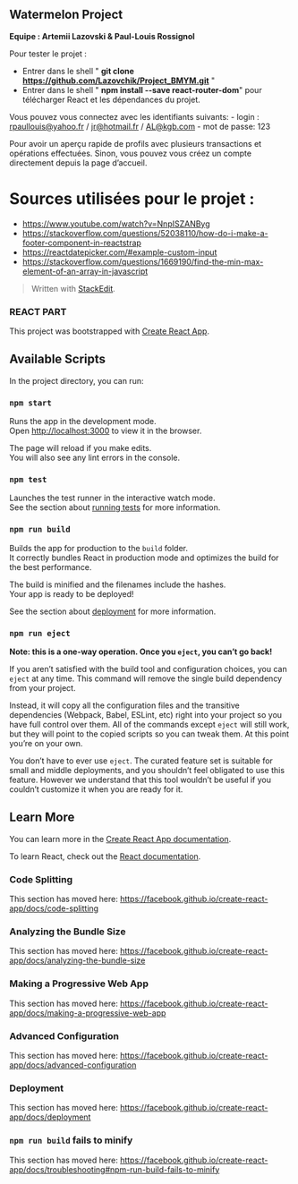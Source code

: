 ## Watermelon Project
**Equipe : Artemii Lazovski & Paul-Louis Rossignol**

Pour tester le projet  :
- Entrer dans le shell " **git clone https://github.com/Lazovchik/Project_BMYM.git**  "
- Entrer dans le shell " **npm install --save react-router-dom**" pour télécharger React et les dépendances du projet.

 Vous pouvez vous connectez avec les identifiants suivants:
	 -  login :  rpaullouis@yahoo.fr / jr@hotmail.fr / AL@kgb.com
	 - mot de passe: 123

Pour avoir un aperçu rapide de profils avec plusieurs transactions et opérations effectuées.
Sinon, vous pouvez vous créez un compte directement depuis la page d’accueil.

# Sources utilisées pour le projet : 
-  https://www.youtube.com/watch?v=NnpISZANByg
- https://stackoverflow.com/questions/52038110/how-do-i-make-a-footer-component-in-reactstrap
- https://reactdatepicker.com/#example-custom-input
- https://stackoverflow.com/questions/1669190/find-the-min-max-element-of-an-array-in-javascript

> Written with [StackEdit](https://stackedit.io/).


### REACT PART
This project was bootstrapped with [Create React App](https://github.com/facebook/create-react-app).

## Available Scripts

In the project directory, you can run:

### `npm start`

Runs the app in the development mode.<br />
Open [http://localhost:3000](http://localhost:3000) to view it in the browser.

The page will reload if you make edits.<br />
You will also see any lint errors in the console.

### `npm test`

Launches the test runner in the interactive watch mode.<br />
See the section about [running tests](https://facebook.github.io/create-react-app/docs/running-tests) for more information.

### `npm run build`

Builds the app for production to the `build` folder.<br />
It correctly bundles React in production mode and optimizes the build for the best performance.

The build is minified and the filenames include the hashes.<br />
Your app is ready to be deployed!

See the section about [deployment](https://facebook.github.io/create-react-app/docs/deployment) for more information.

### `npm run eject`

**Note: this is a one-way operation. Once you `eject`, you can’t go back!**

If you aren’t satisfied with the build tool and configuration choices, you can `eject` at any time. This command will remove the single build dependency from your project.

Instead, it will copy all the configuration files and the transitive dependencies (Webpack, Babel, ESLint, etc) right into your project so you have full control over them. All of the commands except `eject` will still work, but they will point to the copied scripts so you can tweak them. At this point you’re on your own.

You don’t have to ever use `eject`. The curated feature set is suitable for small and middle deployments, and you shouldn’t feel obligated to use this feature. However we understand that this tool wouldn’t be useful if you couldn’t customize it when you are ready for it.

## Learn More

You can learn more in the [Create React App documentation](https://facebook.github.io/create-react-app/docs/getting-started).

To learn React, check out the [React documentation](https://reactjs.org/).

### Code Splitting

This section has moved here: https://facebook.github.io/create-react-app/docs/code-splitting

### Analyzing the Bundle Size

This section has moved here: https://facebook.github.io/create-react-app/docs/analyzing-the-bundle-size

### Making a Progressive Web App

This section has moved here: https://facebook.github.io/create-react-app/docs/making-a-progressive-web-app

### Advanced Configuration

This section has moved here: https://facebook.github.io/create-react-app/docs/advanced-configuration

### Deployment

This section has moved here: https://facebook.github.io/create-react-app/docs/deployment

### `npm run build` fails to minify

This section has moved here: https://facebook.github.io/create-react-app/docs/troubleshooting#npm-run-build-fails-to-minify
